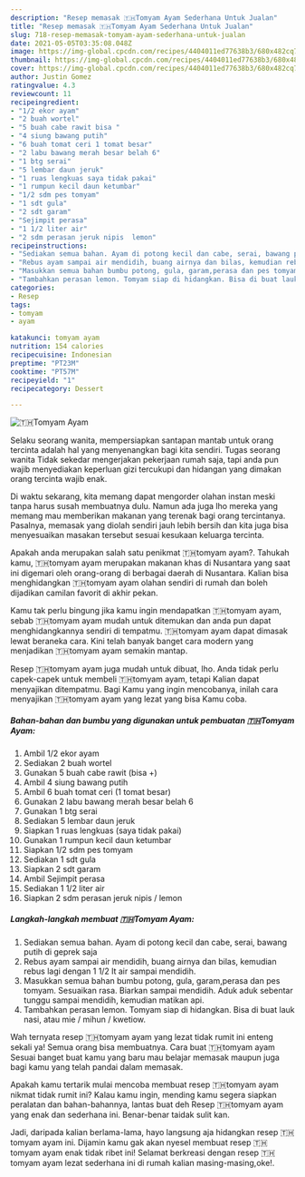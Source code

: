 ```yaml
---
description: "Resep memasak 🇹🇭Tomyam Ayam Sederhana Untuk Jualan"
title: "Resep memasak 🇹🇭Tomyam Ayam Sederhana Untuk Jualan"
slug: 718-resep-memasak-tomyam-ayam-sederhana-untuk-jualan
date: 2021-05-05T03:35:08.048Z
image: https://img-global.cpcdn.com/recipes/4404011ed77638b3/680x482cq70/🇹🇭tomyam-ayam-foto-resep-utama.jpg
thumbnail: https://img-global.cpcdn.com/recipes/4404011ed77638b3/680x482cq70/🇹🇭tomyam-ayam-foto-resep-utama.jpg
cover: https://img-global.cpcdn.com/recipes/4404011ed77638b3/680x482cq70/🇹🇭tomyam-ayam-foto-resep-utama.jpg
author: Justin Gomez
ratingvalue: 4.3
reviewcount: 11
recipeingredient:
- "1/2 ekor ayam"
- "2 buah wortel"
- "5 buah cabe rawit bisa "
- "4 siung bawang putih"
- "6 buah tomat ceri 1 tomat besar"
- "2 labu bawang merah besar belah 6"
- "1 btg serai"
- "5 lembar daun jeruk"
- "1 ruas lengkuas saya tidak pakai"
- "1 rumpun kecil daun ketumbar"
- "1/2 sdm pes tomyam"
- "1 sdt gula"
- "2 sdt garam"
- "Sejimpit perasa"
- "1 1/2 liter air"
- "2 sdm perasan jeruk nipis  lemon"
recipeinstructions:
- "Sediakan semua bahan. Ayam di potong kecil dan cabe, serai, bawang putih di geprek saja"
- "Rebus ayam sampai air mendidih, buang airnya dan bilas, kemudian rebus lagi dengan 1 1/2 lt air sampai mendidih."
- "Masukkan semua bahan bumbu potong, gula, garam,perasa dan pes tomyam. Sesuaikan rasa. Biarkan sampai mendidih. Aduk aduk sebentar tunggu sampai mendidih, kemudian matikan api."
- "Tambahkan perasan lemon. Tomyam siap di hidangkan. Bisa di buat lauk nasi, atau mie / mihun / kwetiow."
categories:
- Resep
tags:
- tomyam
- ayam

katakunci: tomyam ayam 
nutrition: 154 calories
recipecuisine: Indonesian
preptime: "PT23M"
cooktime: "PT57M"
recipeyield: "1"
recipecategory: Dessert

---
```



![🇹🇭Tomyam Ayam](https://img-global.cpcdn.com/recipes/4404011ed77638b3/680x482cq70/🇹🇭tomyam-ayam-foto-resep-utama.jpg)

Selaku seorang wanita, mempersiapkan santapan mantab untuk orang tercinta adalah hal yang menyenangkan bagi kita sendiri. Tugas seorang  wanita Tidak sekedar mengerjakan pekerjaan rumah saja, tapi anda pun wajib menyediakan keperluan gizi tercukupi dan hidangan yang dimakan orang tercinta wajib enak.

Di waktu  sekarang, kita memang dapat mengorder olahan instan meski tanpa harus susah membuatnya dulu. Namun ada juga lho mereka yang memang mau memberikan makanan yang terenak bagi orang tercintanya. Pasalnya, memasak yang diolah sendiri jauh lebih bersih dan kita juga bisa menyesuaikan masakan tersebut sesuai kesukaan keluarga tercinta. 



Apakah anda merupakan salah satu penikmat 🇹🇭tomyam ayam?. Tahukah kamu, 🇹🇭tomyam ayam merupakan makanan khas di Nusantara yang saat ini digemari oleh orang-orang di berbagai daerah di Nusantara. Kalian bisa menghidangkan 🇹🇭tomyam ayam olahan sendiri di rumah dan boleh dijadikan camilan favorit di akhir pekan.

Kamu tak perlu bingung jika kamu ingin mendapatkan 🇹🇭tomyam ayam, sebab 🇹🇭tomyam ayam mudah untuk ditemukan dan anda pun dapat menghidangkannya sendiri di tempatmu. 🇹🇭tomyam ayam dapat dimasak lewat beraneka cara. Kini telah banyak banget cara modern yang menjadikan 🇹🇭tomyam ayam semakin mantap.

Resep 🇹🇭tomyam ayam juga mudah untuk dibuat, lho. Anda tidak perlu capek-capek untuk membeli 🇹🇭tomyam ayam, tetapi Kalian dapat menyajikan ditempatmu. Bagi Kamu yang ingin mencobanya, inilah cara menyajikan 🇹🇭tomyam ayam yang lezat yang bisa Kamu coba.

<!--inarticleads1-->

##### Bahan-bahan dan bumbu yang digunakan untuk pembuatan 🇹🇭Tomyam Ayam:

1. Ambil 1/2 ekor ayam
1. Sediakan 2 buah wortel
1. Gunakan 5 buah cabe rawit (bisa +)
1. Ambil 4 siung bawang putih
1. Ambil 6 buah tomat ceri (1 tomat besar)
1. Gunakan 2 labu bawang merah besar belah 6
1. Gunakan 1 btg serai
1. Sediakan 5 lembar daun jeruk
1. Siapkan 1 ruas lengkuas (saya tidak pakai)
1. Gunakan 1 rumpun kecil daun ketumbar
1. Siapkan 1/2 sdm pes tomyam
1. Sediakan 1 sdt gula
1. Siapkan 2 sdt garam
1. Ambil Sejimpit perasa
1. Sediakan 1 1/2 liter air
1. Siapkan 2 sdm perasan jeruk nipis / lemon




<!--inarticleads2-->

##### Langkah-langkah membuat 🇹🇭Tomyam Ayam:

1. Sediakan semua bahan. Ayam di potong kecil dan cabe, serai, bawang putih di geprek saja
1. Rebus ayam sampai air mendidih, buang airnya dan bilas, kemudian rebus lagi dengan 1 1/2 lt air sampai mendidih.
1. Masukkan semua bahan bumbu potong, gula, garam,perasa dan pes tomyam. Sesuaikan rasa. Biarkan sampai mendidih. Aduk aduk sebentar tunggu sampai mendidih, kemudian matikan api.
1. Tambahkan perasan lemon. Tomyam siap di hidangkan. Bisa di buat lauk nasi, atau mie / mihun / kwetiow.




Wah ternyata resep 🇹🇭tomyam ayam yang lezat tidak rumit ini enteng sekali ya! Semua orang bisa membuatnya. Cara buat 🇹🇭tomyam ayam Sesuai banget buat kamu yang baru mau belajar memasak maupun juga bagi kamu yang telah pandai dalam memasak.

Apakah kamu tertarik mulai mencoba membuat resep 🇹🇭tomyam ayam nikmat tidak rumit ini? Kalau kamu ingin, mending kamu segera siapkan peralatan dan bahan-bahannya, lantas buat deh Resep 🇹🇭tomyam ayam yang enak dan sederhana ini. Benar-benar taidak sulit kan. 

Jadi, daripada kalian berlama-lama, hayo langsung aja hidangkan resep 🇹🇭tomyam ayam ini. Dijamin kamu gak akan nyesel membuat resep 🇹🇭tomyam ayam enak tidak ribet ini! Selamat berkreasi dengan resep 🇹🇭tomyam ayam lezat sederhana ini di rumah kalian masing-masing,oke!.

